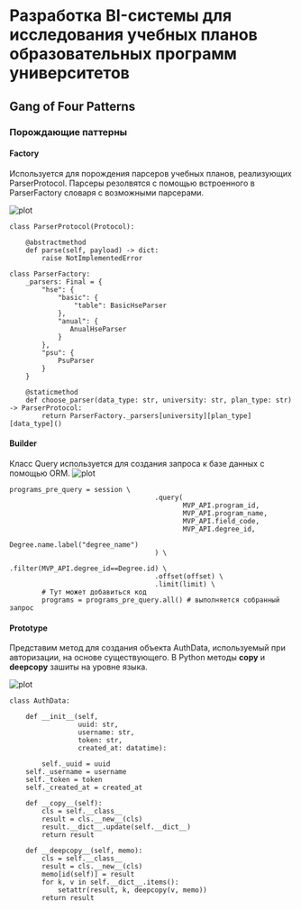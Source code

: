 # Разработка BI-системы для исследования учебных планов образовательных программ университетов

## Gang of Four Patterns
### Порождающие паттерны
#### Factory
Используется для порождения парсеров учебных планов, реализующих ParserProtocol. Парсеры резолвятся с помощью встроенного в ParserFactory словаря с возможными парсерами.

![plot](./Images/Factory.png)

```
class ParserProtocol(Protocol):
    
    @abstractmethod
    def parse(self, payload) -> dict:
        raise NotImplementedError

class ParserFactory:
    _parsers: Final = {
        "hse": {
            "basic": {
                "table": BasicHseParser
            },
            "anual": {
               AnualHseParser
            }
        },
        "psu": {
            PsuParser
        }
    }
    
    @staticmethod
    def choose_parser(data_type: str, university: str, plan_type: str) -> ParserProtocol:
        return ParserFactory._parsers[university][plan_type][data_type]()
```
#### Builder
Класс Query используется для создания запроса к базе данных с помощью ORM.
![plot](./Images/Builder.png)
```
programs_pre_query = session \
                                    .query(
                                           MVP_API.program_id,
                                           MVP_API.program_name,
                                           MVP_API.field_code,
                                           MVP_API.degree_id,
			                               Degree.name.label("degree_name")
			                        ) \
                                    .filter(MVP_API.degree_id==Degree.id) \
                                    .offset(offset) \
                                    .limit(limit) \
        # Тут может добавиться код
        programs = programs_pre_query.all() # выполняется собранный запрос
```
#### Prototype
Представим метод для создания объекта AuthData, используемый при авторизации, на основе существующего. В Python методы __copy__ и __deepcopy__ зашиты на уровне языка.

![plot](./Images/Prototype.png)
```
class AuthData:

    def __init__(self,
                 uuid: str,
                 username: str,
                 token: str,
                 created_at: datatime):

        self._uuid = uuid
	self._username = username
	self._token = token
	self._created_at = created_at

    def __copy__(self):
        cls = self.__class__
        result = cls.__new__(cls)
        result.__dict__.update(self.__dict__)
        return result

    def __deepcopy__(self, memo):
        cls = self.__class__
        result = cls.__new__(cls)
        memo[id(self)] = result
        for k, v in self.__dict__.items():
            setattr(result, k, deepcopy(v, memo))
        return result
```
